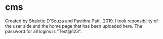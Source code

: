# cms
Created by Shalette D'Souza and Pavithra Patil, 2019. I took reponsibility of the user side and the home page that has been uploaded here.
The password for all logins is "Test@123".
